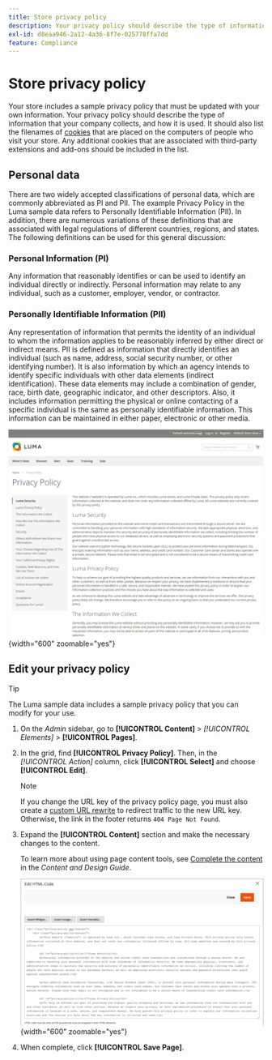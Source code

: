 ```yaml
---
title: Store privacy policy
description: Your privacy policy should describe the type of information that your company collects, and how it is used.
exl-id: d8eaa946-2a12-4a36-8f7e-025778ffa7dd
feature: Compliance
---
```

# Store privacy policy

Your store includes a sample privacy policy that must be updated with your own information. Your privacy policy should describe the type of information that your company collects, and how it is used. It should also list the filenames of [cookies](compliance-cookie-law.md#default-cookies) that are placed on the computers of people who visit your store. Any additional cookies that are associated with third-party extensions and add-ons should be included in the list.

## Personal data

There are two widely accepted classifications of personal data, which are commonly abbreviated as PI and PII. The example Privacy Policy in the Luma sample data refers to Personally Identifiable Information (PII). In addition, there are numerous variations of these definitions that are associated with legal regulations of different countries, regions, and states. The following definitions can be used for this general discussion:

### Personal Information (PI)

Any information that reasonably identifies or can be used to identify an individual directly or indirectly. Personal information may relate to any individual, such as a customer, employer, vendor, or contractor.

### Personally Identifiable Information (PII)

Any representation of information that permits the identity of an individual to whom the information applies to be reasonably inferred by either direct or indirect means. PII is defined as information that directly identifies an individual (such as name, address, social security number, or other identifying number). It is also information by which an agency intends to identify specific individuals with other data elements (indirect identification). These data elements may include a combination of gender, race, birth date, geographic indicator, and other descriptors. Also, it  includes information permitting the physical or online contacting of a specific individual is the same as personally identifiable information. This information can be maintained in either paper, electronic or other media.

![Example storefront - privacy policy](./assets/storefront-privacy-policy.png){width="600" zoomable="yes"}

## Edit your privacy policy

>[!TIP]
>
>The Luma sample data includes a sample privacy policy that you can modify for your use.

1. On the _Admin_ sidebar, go to **[!UICONTROL Content]** > _[!UICONTROL Elements]_ > **[!UICONTROL Pages]**.

1. In the grid, find **[!UICONTROL Privacy Policy]**. Then, in the _[!UICONTROL Action]_ column, click **[!UICONTROL Select]** and choose **[!UICONTROL Edit]**.

   >[!NOTE]
   >
   >If you change the URL key of the privacy policy page, you must also create a [custom URL rewrite](../merchandising-promotions/url-rewrite-custom.md) to redirect traffic to the new URL key. Otherwise, the link in the footer returns `404 Page Not Found`.

1. Expand the **[!UICONTROL Content]** section and make the necessary changes to the content.

   To learn more about using page content tools, see [Complete the content](../content-design/page-add.md#step-2-complete-the-content) in the _Content and Design Guide_.

   ![Privacy Policy page - edit content](./assets/page-privacy-content-edit.png){width="600" zoomable="yes"}

1. When complete, click **[!UICONTROL Save Page]**.
